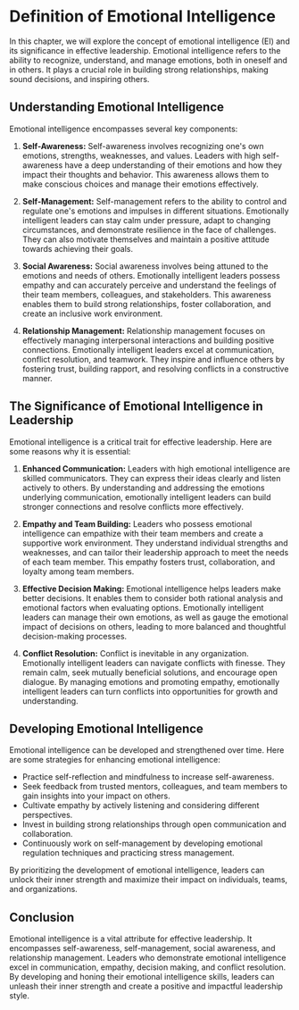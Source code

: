 Definition of Emotional Intelligence
=============================================

In this chapter, we will explore the concept of emotional intelligence (EI) and its significance in effective leadership. Emotional intelligence refers to the ability to recognize, understand, and manage emotions, both in oneself and in others. It plays a crucial role in building strong relationships, making sound decisions, and inspiring others.

**Understanding Emotional Intelligence**
----------------------------------------

Emotional intelligence encompasses several key components:

1. **Self-Awareness:** Self-awareness involves recognizing one's own emotions, strengths, weaknesses, and values. Leaders with high self-awareness have a deep understanding of their emotions and how they impact their thoughts and behavior. This awareness allows them to make conscious choices and manage their emotions effectively.

2. **Self-Management:** Self-management refers to the ability to control and regulate one's emotions and impulses in different situations. Emotionally intelligent leaders can stay calm under pressure, adapt to changing circumstances, and demonstrate resilience in the face of challenges. They can also motivate themselves and maintain a positive attitude towards achieving their goals.

3. **Social Awareness:** Social awareness involves being attuned to the emotions and needs of others. Emotionally intelligent leaders possess empathy and can accurately perceive and understand the feelings of their team members, colleagues, and stakeholders. This awareness enables them to build strong relationships, foster collaboration, and create an inclusive work environment.

4. **Relationship Management:** Relationship management focuses on effectively managing interpersonal interactions and building positive connections. Emotionally intelligent leaders excel at communication, conflict resolution, and teamwork. They inspire and influence others by fostering trust, building rapport, and resolving conflicts in a constructive manner.

**The Significance of Emotional Intelligence in Leadership**
------------------------------------------------------------

Emotional intelligence is a critical trait for effective leadership. Here are some reasons why it is essential:

1. **Enhanced Communication:** Leaders with high emotional intelligence are skilled communicators. They can express their ideas clearly and listen actively to others. By understanding and addressing the emotions underlying communication, emotionally intelligent leaders can build stronger connections and resolve conflicts more effectively.

2. **Empathy and Team Building:** Leaders who possess emotional intelligence can empathize with their team members and create a supportive work environment. They understand individual strengths and weaknesses, and can tailor their leadership approach to meet the needs of each team member. This empathy fosters trust, collaboration, and loyalty among team members.

3. **Effective Decision Making:** Emotional intelligence helps leaders make better decisions. It enables them to consider both rational analysis and emotional factors when evaluating options. Emotionally intelligent leaders can manage their own emotions, as well as gauge the emotional impact of decisions on others, leading to more balanced and thoughtful decision-making processes.

4. **Conflict Resolution:** Conflict is inevitable in any organization. Emotionally intelligent leaders can navigate conflicts with finesse. They remain calm, seek mutually beneficial solutions, and encourage open dialogue. By managing emotions and promoting empathy, emotionally intelligent leaders can turn conflicts into opportunities for growth and understanding.

**Developing Emotional Intelligence**
-------------------------------------

Emotional intelligence can be developed and strengthened over time. Here are some strategies for enhancing emotional intelligence:

* Practice self-reflection and mindfulness to increase self-awareness.
* Seek feedback from trusted mentors, colleagues, and team members to gain insights into your impact on others.
* Cultivate empathy by actively listening and considering different perspectives.
* Invest in building strong relationships through open communication and collaboration.
* Continuously work on self-management by developing emotional regulation techniques and practicing stress management.

By prioritizing the development of emotional intelligence, leaders can unlock their inner strength and maximize their impact on individuals, teams, and organizations.

**Conclusion**
--------------

Emotional intelligence is a vital attribute for effective leadership. It encompasses self-awareness, self-management, social awareness, and relationship management. Leaders who demonstrate emotional intelligence excel in communication, empathy, decision making, and conflict resolution. By developing and honing their emotional intelligence skills, leaders can unleash their inner strength and create a positive and impactful leadership style.
